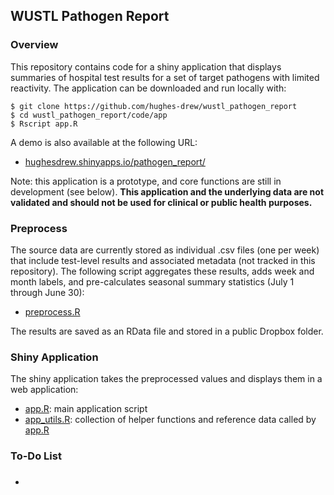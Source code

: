 ## WUSTL Pathogen Report

### Overview
This repository contains code for a shiny application that displays summaries of hospital test results for a set of target pathogens with limited reactivity. The application can be downloaded and run locally with:

```
$ git clone https://github.com/hughes-drew/wustl_pathogen_report
$ cd wustl_pathogen_report/code/app
$ Rscript app.R
```

A demo is also available at the following URL:

- [hughesdrew.shinyapps.io/pathogen_report/](https://hughesdrew.shinyapps.io/pathogen_report/)

Note: this application is a prototype, and core functions are still in development (see below). **This application and the underlying data are not validated and should not be used for clinical or public health purposes.**

### Preprocess
The source data are currently stored as individual .csv files (one per week) that include test-level results and associated metadata (not tracked in this repository). The following script aggregates these results, adds week and month labels, and pre-calculates seasonal summary statistics (July 1 through June 30):

- [preprocess.R](code/preprocess/preprocess.R)

The results are saved as an RData file and stored in a public Dropbox folder.

### Shiny Application

The shiny application takes the preprocessed values and displays them in a web application:

- [app.R](code/app/app.R): main application script
- [app_utils.R](code/app/app_utils.R): collection of helper functions and reference data called by [app.R](code/app/app.R)

### To-Do List

- ###
